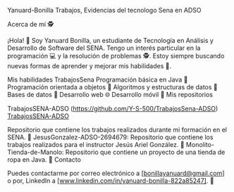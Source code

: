 Yanuard-Bonilla
Trabajos, Evidencias del tecnologo Sena en ADSO

Acerca de mí 🕵️

¡Hola! 👋 Soy Yanuard Bonilla, un estudiante de Tecnología en Análisis y Desarrollo de Software del SENA. Tengo un interés particular en la programación 💻 y la resolución de problemas 🕵️. Estoy siempre buscando nuevas formas de aprender y mejorar mis habilidades 📝.

Mis habilidades
TrabajosSena
Programación básica en Java 🚀
Programación orientada a objetos 🏢
Algoritmos y estructuras de datos 🧮
Bases de datos 💾
Desarrollo web 🌐
Desarrollo móvil 📱
Mis repositorios

TrabajosSENA-ADSO (https://github.com/Y-S-500/TrabajosSena-ADSO)
[TrabajosSENA-ADSO](https://github.com/Y-S-500/TrabajosSena-ADSO)

Repositorio que contiene los trabajos realizados durante mi formación en el SENA. 📁
JesusGonzalez-ADSO-2694679:     Repositorio que contiene los trabajos realizados para el instructor Jesús Ariel González. 📁
Monolito-Tienda-de-Manolo:      Repositorio que contiene un proyecto de una tienda de ropa en Java. 👚
Contacto

Puedes contactarme por correo electrónico a [bonillayanuard@gmail.com] o por,
LinkedIn a [www.linkedin.com/in/yanuard-bonilla-822a85247]. 📩
